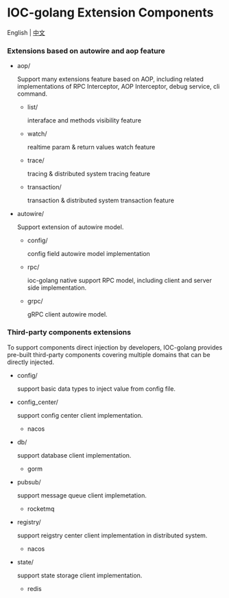 # IOC-golang Extension Components

English | [中文](./READMD.md)

### Extensions based on autowire and aop feature

- aop/
  
  Support many extensions feature based on AOP, including related implementations of RPC Interceptor, AOP Interceptor, debug service, cli command.  
  
  - list/
  
    interaface and methods visibility feature
  
  - watch/
  
    realtime param & return values watch feature
  
  - trace/
  
    tracing & distributed system tracing feature
  
  - transaction/
  
    transaction & distributed system transaction feature
  
- autowire/
  
  Support extension of autowire model.
  
  - config/
  
    config field autowire model implementation
  
  - rpc/
  
    ioc-golang native support RPC model, including client and server side implementation.
  
  - grpc/
  
    gRPC client autowire model.

### Third-party components extensions

To support components direct injection by developers, IOC-golang provides pre-built third-party components covering multiple domains that can be directly injected.

- config/

  support basic data types to inject value from config file.

- config_center/

  support config center client implementation.

  - nacos

- db/

  support database client implementation.

  - gorm

- pubsub/

  support message queue client implemetation.

  - rocketmq

- registry/

  support reigstry center client implementation in distributed system.

  - nacos

- state/

  support state storage client implementation.

  - redis

    
